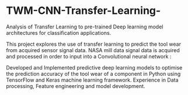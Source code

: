 # TWM-CNN-Transfer-Learning-

Analysis of Transfer Learning to pre-trained Deep learning model architectures for classification applications.

This project explores the use of transfer learning to predict the tool wear from acquired sensor signal data. NASA mill data  signal data is acquired and processed in order to input into a Convolutional neural network :

Developed and Implemented predictive deep learning models to optimise the prediction accuracy of the tool wear of a component in Python using TensorFlow and Keras machine learning framework. Experience in Data processing, Feature engineering and model development.
